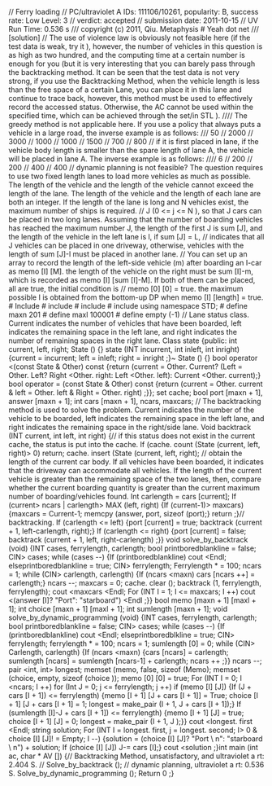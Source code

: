 // Ferry loading // PC/ultraviolet A IDs: 111106/10261, popularity: B, success rate: Low Level: 3 // verdict: accepted // submission date: 2011-10-15 // UV Run Time: 0.536 s /// copyright (c) 2011, Qiu. Metaphysis # Yeah dot net /// [solution] // The use of violence law is obviously not feasible here (if the test data is weak, try it ), however, the number of vehicles in this question is as high as two hundred, and the computing time at a certain number is enough for you (but it is very interesting that you can barely pass through the backtracking method. It can be seen that the test data is not very strong, if you use the Backtracking Method, when the vehicle length is less than the free space of a certain Lane, you can place it in this lane and continue to trace back, however, this method must be used to effectively record the accessed status. Otherwise, the AC cannot be used within the specified time, which can be achieved through the set/in STL ). //// The greedy method is not applicable here. If you use a policy that always puts a vehicle in a large road, the inverse example is as follows: /// 50 // 2000 // 3000 // 1000 // 1000 // 1500 // 700 // 800 // if it is first placed in lane, if the vehicle body length is smaller than the spare length of lane A, the vehicle will be placed in lane A. The inverse example is as follows: //// 6 // 200 // 200 // 400 // 400 // dynamic planning is not feasible? The question requires to use two fixed length lanes to load more vehicles as much as possible. The length of the vehicle and the length of the vehicle cannot exceed the length of the lane. The length of the vehicle and the length of each lane are both an integer. If the length of the lane is long and N vehicles exist, the maximum number of ships is required. // J (0 <= j <= N ), so that J cars can be placed in two long lanes. Assuming that the number of boarding vehicles has reached the maximum number J, the length of the first J is sum [J], and the length of the vehicle in the left lane is l, if sum [J] = L, // indicates that all J vehicles can be placed in one driveway, otherwise, vehicles with the length of sum [J]-l must be placed in another lane. // You can set up an array to record the length of the left-side vehicle (m) after boarding an I-car as memo [I] [M]. the length of the vehicle on the right must be sum [I]-m, which is recorded as memo [I] [sum [I]-M]. If both of them can be placed, all are true, the initial condition is // memo [0] [0] = true. the maximum possible I is obtained from the bottom-up DP when memo [I] [length] = true. # Include <iostream> # include <algorithm> # include <cstring> # include <set> using namespace STD; # define maxn 201 # define maxl 100001 # define empty (-1) // Lane status class. Current indicates the number of vehicles that have been boarded, left indicates the remaining space in the left lane, and right indicates the number of remaining spaces in the right lane. Class state {public: int current, left, right; State () {} state (INT incurrent, int inleft, int inright) {current = incurrent; left = inleft; right = inright ;}~ State () {} bool operator <(const State & Other) const {return (current = Other. Current? (Left = Other. Left? Right <Other. right: Left <Other. left): Current <Other. current);} bool operator = (const State & Other) const {return (current = Other. current & left = Other. left & Right = Other. right) ;}}; set <State> cache; bool port [maxn + 1], answer [maxn + 1]; int cars [maxn + 1], ncars, maxcars; // The backtracking method is used to solve the problem. Current indicates the number of the vehicle to be boarded, left indicates the remaining space in the left lane, and right indicates the remaining space in the right/side lane. Void backtrack (INT current, int left, int right) {// if this status does not exist in the current cache, the status is put into the cache. If (cache. count (State (current, left, right)> 0) return; cache. insert (State (current, left, right); // obtain the length of the current car body. If all vehicles have been boarded, it indicates that the driveway can accommodate all vehicles. If the length of the current vehicle is greater than the remaining space of the two lanes, then, compare whether the current boarding quantity is greater than the current maximum number of boarding/vehicles found. Int carlength = cars [current]; If (current> ncars | carlength> MAX (left, right) {If (current-1)> maxcars) {maxcars = Current-1; memcpy (answer, port, sizeof (port);} return ;}// backtracking. If (carlength <= left) {port [current] = true; backtrack (current + 1, left-carlength, right);} If (carlength <= right) {port [current] = false; backtrack (current + 1, left, right-carlength) ;}} void solve_by_backtrack (void) {INT cases, ferrylength, carlength; bool printboredblankline = false; CIN> cases; while (cases --) {If (printboredblankline) cout <Endl; elseprintboredblankline = true; CIN> ferrylength; Ferrylength * = 100; ncars = 1; while (CIN> carlength, carlength) {If (ncars <maxn) cars [ncars ++] = carlength;} ncars --; maxcars = 0; cache. clear (); backtrack (1, ferrylength, ferrylength); cout <maxcars <Endl; For (INT I = 1; I <= maxcars; I ++) cout <(answer [I]? "Port": "starboard") <Endl ;}} bool memo [maxn + 1] [maxl + 1]; int choice [maxn + 1] [maxl + 1]; int sumlength [maxn + 1]; void solve_by_dynamic_programming (void) {INT cases, ferrylength, carlength; bool printboredblankline = false; CIN> cases; while (cases --) {If (printboredblankline) cout <Endl; elseprintboredblkline = true; CIN> ferrylength; ferrylength * = 100; ncars = 1; sumlength [0] = 0; while (CIN> Carlength, carlength) {If (ncars <maxn) {cars [ncars] = carlength; sumlength [ncars] = sumlength [ncars-1] + carlength; ncars ++ ;}} ncars --; pair <int, int> longest; memset (memo, false, sizeof (Memo); memset (choice, empty, sizeof (choice )); memo [0] [0] = true; For (INT I = 0; I <ncars; I ++) for (Int J = 0; j <= ferrylength; j ++) if (memo [I] [J]) {If (J + cars [I + 1]) <= ferrylength) {memo [I + 1] [J + cars [I + 1]] = True; choice [I + 1] [J + cars [I + 1] = 1; longest = make_pair (I + 1, J + cars [I + 1]);} If (sumlength [I]-J + cars [I + 1]) <= ferrylength) {memo [I + 1] [J] = true; choice [I + 1] [J] = 0; longest = make_pair (I + 1, J );}} cout <longest. first <Endl; string solution; For (INT I = longest. first, j = longest. second; I> 0 & choice [I] [J]! = Empty; I --) {solution = (choice [I] [J]? "Port \ n": "starboard \ n") + solution; If (choice [I] [J]) J-= cars [I];} cout <solution ;}int main (int ac, char * AV []) {// Backtracking Method, unsatisfactory, and ultraviolet a rt: 2.404 S. // Solve_by_backtrack (); // dynamic planning, ultraviolet a rt: 0.536 S. Solve_by_dynamic_programming (); Return 0 ;}